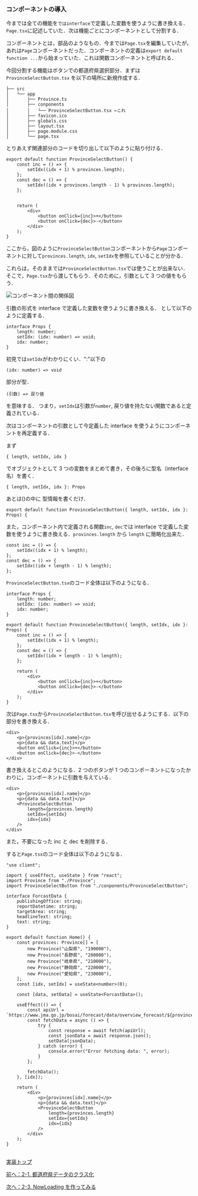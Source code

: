 ### コンポーネントの導入

今までは全ての機能を`ではinterface`で定義した変数を使うように書き換える．`Page.tsx`に記述していた．次は機能ごとにコンポーネントとして分割する．

コンポーネントとは，部品のようなもの．今までは`Page.tsx`を編集していたが，あれは`Page`コンポーネントだった．コンポーネントの定義は`export default function ...`から始まっていた．これは関数コンポーネントと呼ばれる．

今回分割する機能はボタンでの都道府県選択部分．まずは `ProvinceSelectButton.tsx` を以下の場所に新規作成する．

```
├── src
│   └── app
│       ├── Province.ts
│       ├── conponents
│       │   └── ProvinceSelectButton.tsx ←これ
│       ├── favicon.ico
│       ├── globals.css
│       ├── layout.tsx
│       ├── page.module.css
│       └── page.tsx
```

とりあえず関連部分のコードを切り出して以下のように貼り付ける．

```
export default function ProvinceSelectButton() {
    const inc = () => {
        setIdx((idx + 1) % provinces.length);
    };
    const dec = () => {
        setIdx((idx + provinces.length - 1) % provinces.length);
    };


    return (
        <div>
            <button onClick={inc}>+</button>
            <button onClick={dec}>-</button>
        </div>
    );
}
```

ここから，図のように`ProvinceSelectButton`コンポーネントから`Page`コンポーネントに対して`provinces.length`, `idx`, `setIdx`を参照していることが分かる．

これらは，そのままでは`ProvinceSelectButton.tsx`では使うことが出来ない．そこで，`Page.tsx`から渡してもらう．そのために，引数として 3 つの値をもらう．

![コンポーネント間の関係図](2_1_component.svg)

引数の形式を interface で定義した変数を使うように書き換える． として以下のように定義する．

```
interface Props {
    length: number;
    setIdx: (idx: number) => void;
    idx: number;
}
```

初見では`setIdx`がわかりにくい．":"以下の

```
(idx: number) => void
```

部分が型．

```
(引数) => 戻り値
```

を意味する．
つまり，`setIdx`は引数が`number`, 戻り値を持たない関数であると定義されている．

次はコンポーネントの引数として今定義した interface を使うようにコンポーネントを再定義する．

まず

```
{ length, setIdx, idx }
```

でオブジェクトとして 3 つの変数をまとめて書き，その後ろに型名（interface 名）を書く．

```
{ length, setIdx, idx }: Props
```

あとは()の中に 型情報を書くだけ．

```
export default function ProvinceSelectButton({ length, setIdx, idx }: Props) {
```

また，コンポーネント内で定義される関数`inc`, `dec`では interface で定義した変数を使うように書き換える．`provinces.length` から `length` に簡略化出来た．

```
const inc = () => {
    setIdx((idx + 1) % length);
};
const dec = () => {
    setIdx((idx + length - 1) % length);
};
```

`ProvinceSelectButton.tsx`のコード全体は以下のようになる．

```
interface Props {
    length: number;
    setIdx: (idx: number) => void;
    idx: number;
}

export default function ProvinceSelectButton({ length, setIdx, idx }: Props) {
    const inc = () => {
        setIdx((idx + 1) % length);
    };
    const dec = () => {
        setIdx((idx + length - 1) % length);
    };

    return (
        <div>
            <button onClick={inc}>+</button>
            <button onClick={dec}>-</button>
        </div>
    );
}

```

次は`Page.tsx`から`ProvinceSelectButton.tsx`を呼び出せるようにする．以下の部分を書き換える．

```
<div>
    <p>{provinces[idx].name}</p>
    <p>{data && data.text}</p>
    <button onClick={inc}>+</button>
    <button onClick={dec}>-</button>
</div>
```

書き換えるとこのようになる．2 つのボタンが 1 つのコンポーネントになったかわりに，コンポーネントに引数を与えている．

```
<div>
    <p>{provinces[idx].name}</p>
    <p>{data && data.text}</p>
    <ProvinceSelectButton
        length={provinces.length}
        setIdx={setIdx}
        idx={idx}
    />
</div>
```

また，不要になった inc と dec を削除する．

すると`Page.tsx`のコード全体は以下のようになる．

```
"use client";

import { useEffect, useState } from "react";
import Province from "./Province";
import ProvinceSelectButton from "./conponents/ProvinceSelectButton";

interface ForcastData {
    publishingOffice: string;
    reportDatetime: string;
    targetArea: string;
    headlineText: string;
    text: string;
}

export default function Home() {
    const provinces: Province[] = [
        new Province("山梨県", "190000"),
        new Province("長野県", "200000"),
        new Province("岐阜県", "210000"),
        new Province("静岡県", "220000"),
        new Province("愛知県", "230000"),
    ];
    const [idx, setIdx] = useState<number>(0);

    const [data, setData] = useState<ForcastData>();

    useEffect(() => {
        const apiUrl = `https://www.jma.go.jp/bosai/forecast/data/overview_forecast/${provinces[idx].code}.json`;
        const fetchData = async () => {
            try {
                const response = await fetch(apiUrl);
                const jsonData = await response.json();
                setData(jsonData);
            } catch (error) {
                console.error("Error fetching data: ", error);
            }
        };

        fetchData();
    }, [idx]);

    return (
        <div>
            <p>{provinces[idx].name}</p>
            <p>{data && data.text}</p>
            <ProvinceSelectButton
                length={provinces.length}
                setIdx={setIdx}
                idx={idx}
            />
        </div>
    );
}

```

##
[実装トップ](https://github.com/Tsuyopon-1067/its-nextjs-practice/blob/main/doc/implement/0_implement.md)

[前へ：2-1. 都道府県データのクラス化](https://github.com/Tsuyopon-1067/its-nextjs-practice/blob/main/doc/implement/2_refactoring/1_class.md)

[次へ：2-3. NowLoading を作ってみる](https://github.com/Tsuyopon-1067/its-nextjs-practice/blob/main/doc/implement/2_refactoring/3_nowLoading.md)